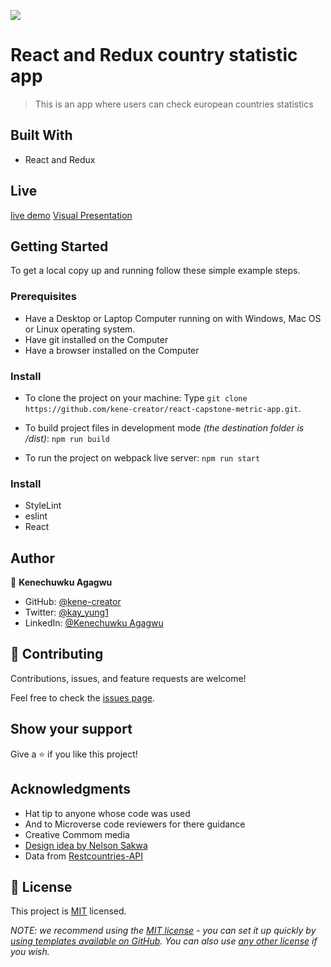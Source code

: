 ![](https://img.shields.io/badge/Microverse-blueviolet)

# React and Redux country statistic app

> This is an app where users can check european countries statistics

## Built With

- React and Redux

## Live

[live demo](https://sparkly-donut-d130ed.netlify.app/)
[Visual Presentation](https://www.loom.com/share/9548ac9ea14d4508a2aeebd2b89b951b)

## Getting Started

To get a local copy up and running follow these simple example steps.

### Prerequisites

- Have a Desktop or Laptop Computer running on with Windows, Mac OS or Linux operating system.
- Have git installed on the Computer
- Have a browser installed on the Computer

### Install

- To clone the project on your machine: Type `git clone https://github.com/kene-creator/react-capstone-metric-app.git`.

- To build project files in development mode _(the destination folder is /dist)_:
  `npm run build`
- To run the project on webpack live server:
  `npm run start`

### Install

- StyleLint
- eslint
- React

## Author

👤 **Kenechuwku Agagwu**

- GitHub: [@kene-creator](https://github.com/kene-creator)
- Twitter: [@kay_yung1](https://twitter.com/kay_yung1)
- LinkedIn: [@Kenechuwku Agagwu](https://linkedin.com/in/kenechukwuagagwu)

## 🤝 Contributing

Contributions, issues, and feature requests are welcome!

Feel free to check the [issues page](https://github.com/kene-creator/react-capstone-metric-app/issues).

## Show your support

Give a ⭐️ if you like this project!

## Acknowledgments

- Hat tip to anyone whose code was used
- And to Microverse code reviewers for there guidance
- Creative Commom media
- [Design idea by Nelson Sakwa](<https://www.behance.net/gallery/31579789/Ballhead-App-(Free-PSDs)>)
- Data from [Restcountries-API](https://restcountries.com/)

## 📝 License

This project is [MIT](./LICENSE) licensed.

_NOTE: we recommend using the [MIT license](https://choosealicense.com/licenses/mit/) - you can set it up quickly by [using templates available on GitHub](https://docs.github.com/en/communities/setting-up-your-project-for-healthy-contributions/adding-a-license-to-a-repository). You can also use [any other license](https://choosealicense.com/licenses/) if you wish._
